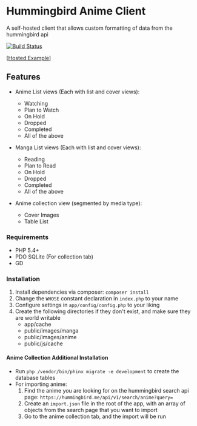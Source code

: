 # Hummingbird Anime Client

A self-hosted client that allows custom formatting of data from the hummingbird api

[![Build Status](https://travis-ci.org/timw4mail/HummingBirdAnimeClient.svg)](https://travis-ci.org/timw4mail/HummingBirdAnimeClient)

[[Hosted Example](https://anime.timshomepage.net)]

## Features

* Anime List views (Each with list and cover views):
	* Watching
	* Plan to Watch
	* On Hold
	* Dropped
	* Completed 
	* All of the above
	
* Manga List views (Each with list and cover views):
	* Reading
	* Plan to Read
	* On Hold
	* Dropped
	* Completed
	* All of the above
	
* Anime collection view (segmented by media type):
	* Cover Images
	* Table List
	
### Requirements

* PHP 5.4+
* PDO SQLite (For collection tab)
* GD

### Installation

1. Install dependencies via composer: `composer install`
2. Change the `WHOSE` constant declaration in `index.php` to your name
3. Configure settings in `app/config/config.php` to your liking
4. Create the following directories if they don't exist, and make sure they are world writable
	* app/cache
	* public/images/manga
	* public/images/anime
	* public/js/cache

#### Anime Collection Additional Installation
* Run `php /vendor/bin/phinx migrate -e development` to create the database tables
* For importing anime:
	1. Find the anime you are looking for on the hummingbird search api page: `https://hummingbird.me/api/v1/search/anime?query=`
	2. Create an `import.json` file in the root of the app, with an array of objects from the search page that you want to import
	3. Go to the anime collection tab, and the import will be run

 